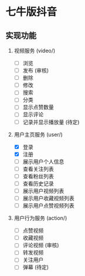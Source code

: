 # 七牛版抖音

## 实现功能

1. 视频服务 (video/)

    - [ ] 浏览
    - [ ] 发布 (审核)
    - [ ] 删除
    - [ ] 修改
    - [ ] 搜索
    - [ ] 分类
    - [ ] 显示点赞数量
    - [ ] 显示评论
    - [ ] 记录并显示播放量 (待定)

2. 用户主页服务 (user/)

    - [x] 登录
    - [x] 注册
    - [ ] 展示用户个人信息
    - [ ] 查看关注列表
    - [ ] 查看粉丝列表
    - [ ] 查看历史记录
    - [ ] 展示用户视频列表
    - [ ] 展示用户收藏视频列表
    - [ ] 展示用户点赞视频列表

3. 用户行为服务 (action/)

    - [ ] 点赞视频
    - [ ] 收藏视频
    - [ ] 评论视频 (审核)
    - [ ] 转发视频
    - [ ] 关注用户
    - [ ] 弹幕 (待定)